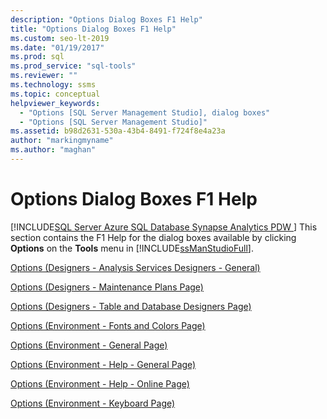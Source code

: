 ```yaml
---
description: "Options Dialog Boxes F1 Help"
title: "Options Dialog Boxes F1 Help"
ms.custom: seo-lt-2019
ms.date: "01/19/2017"
ms.prod: sql
ms.prod_service: "sql-tools"
ms.reviewer: ""
ms.technology: ssms
ms.topic: conceptual
helpviewer_keywords: 
  - "Options [SQL Server Management Studio], dialog boxes"
  - "Options [SQL Server Management Studio]"
ms.assetid: b98d2631-530a-43b4-8491-f724f8e4a23a
author: "markingmyname"
ms.author: "maghan"
---
```

# Options Dialog Boxes F1 Help
[!INCLUDE[SQL Server Azure SQL Database Synapse Analytics PDW ](../../includes/applies-to-version/sql-asdb-asdbmi-asa-pdw.md)]
This section contains the F1 Help for the dialog boxes available by clicking **Options** on the **Tools** menu in [!INCLUDE[ssManStudioFull](../../includes/ssmanstudiofull-md.md)].  
  
[Options &#40;Designers - Analysis Services Designers - General&#41;](../../ssms/menu-help/options-designers-analysis-services-designers-general.md)  
  
[Options &#40;Designers - Maintenance Plans Page&#41;](../../ssms/menu-help/options-designers-maintenance-plans-page.md)  
  
[Options &#40;Designers - Table and Database Designers Page&#41;](../../ssms/menu-help/options-designers-table-and-database-designers-page.md)  
  
[Options &#40;Environment - Fonts and Colors Page&#41;](../../ssms/menu-help/options-environment-fonts-and-colors-page.md)  
  
[Options &#40;Environment - General Page&#41;](../../ssms/menu-help/options-environment-general-page.md)  
  
[Options &#40;Environment - Help - General Page&#41;](../../ssms/menu-help/options-environment-help-general-page.md)  
  
[Options &#40;Environment - Help - Online Page&#41;](../../ssms/menu-help/options-environment-help-online-page.md)  
  
[Options &#40;Environment - Keyboard Page&#41;](../../ssms/menu-help/options-environment-keyboard-page.md)  